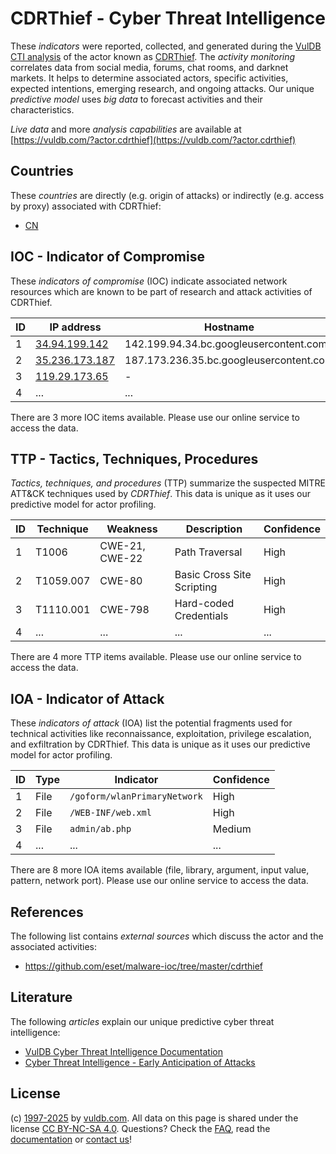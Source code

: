 # CDRThief - Cyber Threat Intelligence

These _indicators_ were reported, collected, and generated during the [VulDB CTI analysis](https://vuldb.com/?kb.cti) of the actor known as [CDRThief](https://vuldb.com/?actor.cdrthief). The _activity monitoring_ correlates data from social media, forums, chat rooms, and darknet markets. It helps to determine associated actors, specific activities, expected intentions, emerging research, and ongoing attacks. Our unique _predictive model_ uses _big data_ to forecast activities and their characteristics.

_Live data_ and more _analysis capabilities_ are available at [https://vuldb.com/?actor.cdrthief](https://vuldb.com/?actor.cdrthief)

## Countries

These _countries_ are directly (e.g. origin of attacks) or indirectly (e.g. access by proxy) associated with CDRThief:

* [CN](https://vuldb.com/?country.cn)

## IOC - Indicator of Compromise

These _indicators of compromise_ (IOC) indicate associated network resources which are known to be part of research and attack activities of CDRThief.

ID | IP address | Hostname | Campaign | Confidence
-- | ---------- | -------- | -------- | ----------
1 | [34.94.199.142](https://vuldb.com/?ip.34.94.199.142) | 142.199.94.34.bc.googleusercontent.com | - | Medium
2 | [35.236.173.187](https://vuldb.com/?ip.35.236.173.187) | 187.173.236.35.bc.googleusercontent.com | - | Medium
3 | [119.29.173.65](https://vuldb.com/?ip.119.29.173.65) | - | - | High
4 | ... | ... | ... | ...

There are 3 more IOC items available. Please use our online service to access the data.

## TTP - Tactics, Techniques, Procedures

_Tactics, techniques, and procedures_ (TTP) summarize the suspected MITRE ATT&CK techniques used by _CDRThief_. This data is unique as it uses our predictive model for actor profiling.

ID | Technique | Weakness | Description | Confidence
-- | --------- | -------- | ----------- | ----------
1 | T1006 | CWE-21, CWE-22 | Path Traversal | High
2 | T1059.007 | CWE-80 | Basic Cross Site Scripting | High
3 | T1110.001 | CWE-798 | Hard-coded Credentials | High
4 | ... | ... | ... | ...

There are 4 more TTP items available. Please use our online service to access the data.

## IOA - Indicator of Attack

These _indicators of attack_ (IOA) list the potential fragments used for technical activities like reconnaissance, exploitation, privilege escalation, and exfiltration by CDRThief. This data is unique as it uses our predictive model for actor profiling.

ID | Type | Indicator | Confidence
-- | ---- | --------- | ----------
1 | File | `/goform/wlanPrimaryNetwork` | High
2 | File | `/WEB-INF/web.xml` | High
3 | File | `admin/ab.php` | Medium
4 | ... | ... | ...

There are 8 more IOA items available (file, library, argument, input value, pattern, network port). Please use our online service to access the data.

## References

The following list contains _external sources_ which discuss the actor and the associated activities:

* https://github.com/eset/malware-ioc/tree/master/cdrthief

## Literature

The following _articles_ explain our unique predictive cyber threat intelligence:

* [VulDB Cyber Threat Intelligence Documentation](https://vuldb.com/?kb.cti)
* [Cyber Threat Intelligence - Early Anticipation of Attacks](https://www.scip.ch/en/?labs.20201022)

## License

(c) [1997-2025](https://vuldb.com/?kb.changelog) by [vuldb.com](https://vuldb.com/?kb.about). All data on this page is shared under the license [CC BY-NC-SA 4.0](https://creativecommons.org/licenses/by-nc-sa/4.0/). Questions? Check the [FAQ](https://vuldb.com/?kb.faq), read the [documentation](https://vuldb.com/?kb) or [contact us](https://vuldb.com/?contact)!
